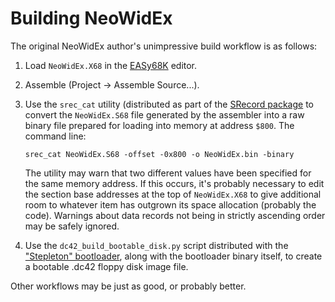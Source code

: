 # Building NeoWidEx

The original NeoWidEx author's unimpressive build workflow is as follows:

1. Load `NeoWidEx.X68` in the [EASy68K](http://www.easy68k.com/) editor.

2. Assemble (Project → Assemble Source...).

3. Use the `srec_cat` utility (distributed as part of the [SRecord package](
   http://srecord.sourceforge.net/) to convert the `NeoWidEx.S68` file generated
   by the assembler into a raw binary file prepared for loading into memory at
   address `$800`. The command line:

   `srec_cat NeoWidEx.S68 -offset -0x800 -o NeoWidEx.bin -binary`

   The utility may warn that two different values have been specified for the
   same memory address. If this occurs, it's probably necessary to edit the
   section base addresses at the top of `NeoWidEx.X68` to give additional room
   to whatever item has outgrown its space allocation (probably the code).
   Warnings about data records not being in strictly ascending order may be
   safely ignored.

4. Use the `dc42_build_bootable_disk.py` script distributed with the
   ["Stepleton" bootloader](https://github.com/stpltn/bootloader), along with
   the bootloader binary itself, to create a bootable .dc42 floppy disk image
   file.

Other workflows may be just as good, or probably better.
